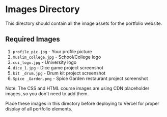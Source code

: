 # Images Directory

This directory should contain all the image assets for the portfolio website.

## Required Images

1. `profile_pic.jpg` - Your profile picture
2. `muslim_college.jpg` - School/College logo
3. `cui_logo.jpg` - University logo
4. `dice_1.jpg` - Dice game project screenshot
5. `kit _drum.jpg` - Drum kit project screenshot
6. `Spice _Garden.png` - Spice Garden restaurant project screenshot

Note: The CSS and HTML course images are using CDN placeholder images, so you don't need to add them.

Place these images in this directory before deploying to Vercel for proper display of all portfolio elements.